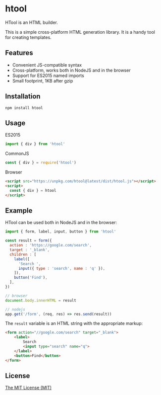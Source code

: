 # htool

HTool is an HTML builder.

This is a simple cross-platform HTML generation library.
It is a handy tool for creating templates.

## Features

- Convenient JS-compatible syntax
- Cross-platform, works both in NodeJS and in the browser
- Support for ES2015 named imports
- Small footprint, 1KB after gzip

## Installation

```shell
npm install htool
```

## Usage

ES2015

```js
import { div } from 'htool'
```

CommonJS

```js
const { div } = require('htool')
```

Browser

```html
<script src="https://unpkg.com/htool@latest/dist/htool.js"></script>
<script>
  const { div } = htool
</script>
```

## Example

HTool can be used both in NodeJS and in the browser:

```js
import { form, label, input, button } from 'htool'

const result = form({
  action : 'https://google.com/search',
  target : '_blank',
  children : [
    label([
      'Search ',
      input({ type : 'search', name : 'q' }),
    ]),
    button('Find'),
  ],
})

// browser
document.body.innerHTML = result

// nodejs
app.get('/form', (req, res) => res.send(result))
```

The `result` variable is an HTML string with the appropriate markup:

```html
<form action="//google.com/search" target="_blank">
    <label>
        Search 
        <input type="search" name="q">
    </label>
    <button>Find</button>
</form>
```

## License

[The MIT License (MIT)](https://raw.githubusercontent.com/aristov/htool/master/LICENSE)
